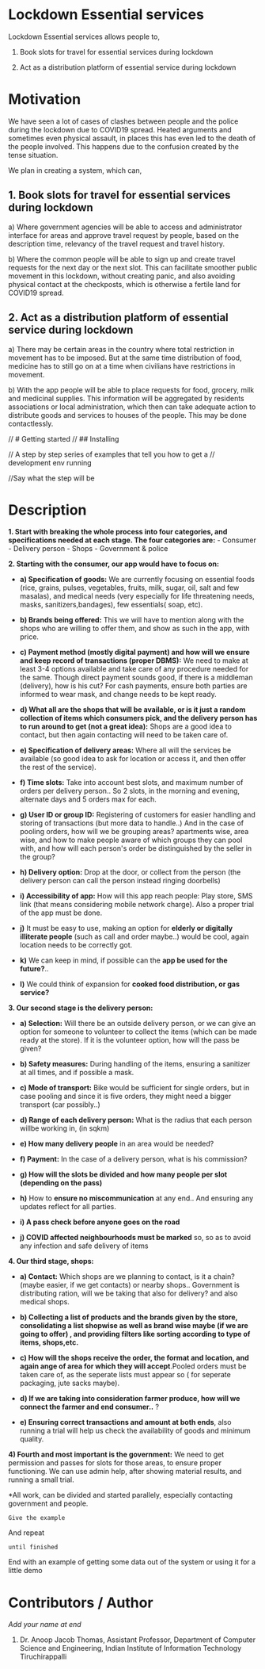 # Lockdown Essential services

Lockdown Essential services allows people to,

1. Book slots for travel for essential services during lockdown

2. Act as a distribution platform of essential service during lockdown

# Motivation

We have seen a lot of cases of clashes between people and the police
during the lockdown due to COVID19 spread. Heated arguments and
sometimes even physical assault, in places this has even led to the
death of the people involved. This happens due to the confusion
created by the tense situation.

We plan in creating a system, which can,

## 1. Book slots for travel for essential services during lockdown

a) Where government agencies will be able to access and
administrator interface for areas and approve travel request by
people, based on the description time, relevancy of the travel request
and travel history.

b) Where the common people will be able to sign up and create
travel requests for the next day or the next slot. This can facilitate
smoother public movement in this lockdown, without creating panic, and
also avoiding physical contact at the checkposts, which is otherwise a
fertile land for COVID19 spread.

## 2. Act as a distribution platform of essential service during lockdown

a) There may be certain areas in the country where total restriction
in movement has to be imposed. But at the same time distribution of
food, medicine has to still go on at a time when civilians have
restrictions in movement.

b) With the app people will be able to place requests for food,
grocery, milk and medicinal supplies. This information will be
aggregated by residents associations or local administration, which
then can take adequate action to distribute goods and services to
houses of the people. This may be done contactlessly.

// # Getting started
 // ## Installing

// A step by step series of examples that tell you how to get a
// development env running 

//Say what the step will be

#  Description

**1.   Start with breaking the whole process into four categories, and specifications needed at each stage. 
      The four categories are:**
      - Consumer
      - Delivery person
      - Shops
      - Government & police
      
**2. Starting with the consumer, our app would have to focus on:**
  * **a) Specification of goods:** We are currently focusing on essential foods (rice, grains, pulses, vegetables, fruits,        milk, sugar, oil, salt and few masalas), and medical needs (very especially for life threatening needs, masks, sanitizers,bandages), few essentials( soap, etc).
  
 * **b) Brands being offered:** This we will have to mention along with the shops who are willing to offer them, and show as such in the app, with price.
 
 * **c) Payment method (mostly digital payment) and how will we ensure and keep record of transactions (proper DBMS):** We need to make at least 3-4 options available and take care of any procedure needed for the same. Though direct payment sounds good, if there is a middleman (delivery), how is his cut? For cash payments, ensure both parties are informed to wear mask, and change needs to be kept ready.
 
* **d) What all are the shops that will be available, or is it just a random collection of items which consumers pick, and the delivery person has to run around to get (not a great idea):** Shops are a good idea to contact, but then again contacting will need to be taken care of.

*  **e) Specification of delivery areas:** Where all will the services be available (so good idea to ask for location or access it, and then offer the rest of the service).

*  **f) Time slots:** Take into account best slots, and maximum number of orders per delivery person.. So 2 slots, in the morning and evening, alternate days and 5 orders max for each.

*  **g) User ID or group ID:** Registering of customers for easier handling and storing of transactions (but more data to handle..) And in the case of pooling orders, how will we be grouping areas? apartments wise, area wise, and how to make people aware of which groups they can pool with, and how will each person's order be distinguished by the seller in the group?

*  **h) Delivery option:** Drop at the door, or collect from the person (the delivery person can call the person instead ringing doorbells)

*  **i) Accessibility of app:** How will this app reach people: Play store, SMS link (that means considering mobile network charge). Also a proper trial of the app must be done. 

*  **j)** It must be easy to use, making an option for **elderly or digitally illiterate people** (such as call and order maybe..) would be cool, again location needs to be correctly got.

*  **k)** We can keep in mind, if possible can the **app be used for the future?**.. 

*  **l)** We could think of expansion for **cooked food distribution, or gas service?**
  
**3. Our second stage is the delivery person:** 
 * **a) Selection:** Will there be an outside delivery person, or we can give an option for someone to volunteer to collect the items (which can be made ready at the store). If it is the volunteer option, how will the pass be given?
 
 * **b) Safety measures:** During handling of the items, ensuring a sanitizer at all times, and if possible a mask. 
 
 * **c) Mode of transport:** Bike would be sufficient for single orders, but in case pooling and since it is five orders, they might need a bigger transport (car possibly..)
 
 * **d) Range of each delivery person:** What is the radius that each person willbe working in, (in sqkm)
 
 * **e) How many delivery people** in an area would be needed?
 
 * **f) Payment:** In the case of a delivery person, what is his commission? 
 
 * **g) How will the slots be divided and how many people per slot (depending on the pass)**
 
 * **h)** How to **ensure no miscommunication** at any end.. And ensuring any updates reflect for all parties. 
 
 * **i) A pass check before anyone goes on the road**
 
 * **j) COVID affected neighbourhoods must be marked** so, so as to avoid any infection and safe delivery of items
  
 **4. Our third stage, shops:**
  * **a) Contact:** Which shops are we planning to contact, is it a chain? (maybe easier, if we get contacts) or nearby shops.. Government is distributing ration, will we be taking that also for delivery? and also medical shops. 
  
  * **b) Collecting a list of products and the brands given by the store, consolidating a list shopwise as well as brand wise maybe (if we are going to offer) , and providing filters like sorting according to type of items, shops,etc.**
  
  * **c) How will the shops receive the order, the format and location, and again ange of area for which they will accept**.Pooled orders must be taken care of, as the seperate lists must appear so ( for seperate packaging, jute sacks maybe). 
  
  * **d) If we are taking into consideration farmer produce, how will we connect the farmer and end consumer..** ?
  
  * **e) Ensuring correct transactions and amount at both ends**, also running a trial will help us check the availability of goods and minimum quality. 
   
 **4) Fourth and most important is the government:**
   We need to get permission and passes for slots for those areas, to ensure proper functioning. We can use admin help, after showing material results, and running a small trial. 
  
  *All work, can be divided and started parallely, especially contacting government and people.
   


```
Give the example
```

And repeat

```
until finished
```

End with an example of getting some data out of the system or using it
for a little demo

## 

# Contributors / Author

*Add your name at end*

1. Dr. Anoop Jacob Thomas, Assistant Professor, Department of Computer
Science and Engineering, Indian Institute of Information Technology
Tiruchirappalli
